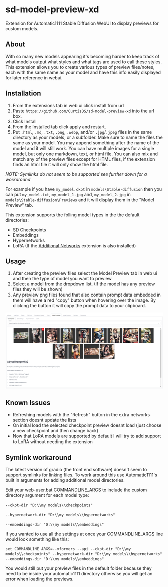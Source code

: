 # sd-model-preview-xd
Extension for Automatic1111 Stable Diffusion WebUI to display previews for custom models.

## About
With so many new models appearing it's becoming harder to keep track of what models output what styles and what tags are used to call these styles.
This extension allows you to create various types of preview files/notes, each with the same name as your model and have this info easily displayed for later reference in webui.

## Installation
1. From the extensions tab in web ui click install from url
2. Paste `https://github.com/CurtisDS/sd-model-preview-xd` into the url box.
3. Click Install
4. From the Installed tab click apply and restart.
5. Put `.html`, `.md`, `.txt`, `.png`, `.webp`, and/or `.jpg`/`.jpeg` files in the same directory as your models, or a subfolder. Make sure to name the files the same as your model. You may append something after the name of the model and it will still work. You can have multiple images for a single model, but only one markdown, text, or html file. You can also mix and match any of the preview files except for HTML files, if the extension finds an html file it will only show the html file.

*NOTE: Symlinks do not seem to be supported see further down for a workaround*

For example if you have `my_model.ckpt` in `models\Stable-diffusion` then you can put `my_model.txt`, `my_model_1.jpg` and, `my_model_2.jpg` in `models\Stable-diffusion\Previews` and it will display them in the "Model Preview" tab.

This extension supports the folling model types in the the default directories:

- SD Checkpoints
- Embeddings
- Hypernetworks
- LoRA (If the [Additional Networks](https://github.com/kohya-ss/sd-webui-additional-networks.git) extension is also installed)

## Usage
1. After creating the preview files select the Model Preview tab in web ui and then the type of model you want to preview
2. Select a model from the dropdown list. (If the model has any preview files they will be shown)
3. Any preview png files found that also contain prompt data embedded in them will have a red "copy" button when hovering over the image. By clicking the button it will copy the prompt data to your clipboard.

![screenshot](https://github.com/CurtisDS/sd-model-preview-xd/raw/main/sd-model-preview-xd.png)

## Known Issues

- Refreshing models with the "Refresh" button in the extra networks section doesnt update the lists
- On initial load the selected checkpoint preview doesnt load (just choose a new checkpoint and then change back)
- Now that LoRA models are supported by default I will try to add support to LoRA without needing the extension

## Symlink workaround

The latest version of gradio (the front end software) doesn't seem to support symlinks for linking files. To work around this use Automatic1111's built in arguments for adding additional model directories.

Edit your web-user.bat COMMANDLINE_ARGS to include the custom directory argument for each model type:

`--ckpt-dir "D:\\my models\\checkpoints"`

`--hypernetwork-dir "D:\\my models\\hypernetworks"`

`--embeddings-dir "D:\\my models\\embeddings"`

If you wanted to use all the settings at once your COMMANDLINE_ARGS line would look something like this:

```
set COMMANDLINE_ARGS=--xformers --api --ckpt-dir "D:\\my models\\checkpoints" --hypernetwork-dir "D:\\my models\\hypernetworks" --embeddings-dir "D:\\my models\\embeddings"
```

You would still put your preview files in the default folder because they need to be inside your automatic1111 directory otherwise you will get an error when loading the previews.